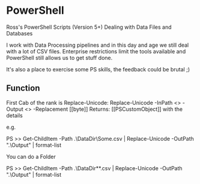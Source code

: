 # PowerShell
Ross's PowerShell Scripts (Version 5+) Dealing with Data Files and Databases

I work with Data Processing pipelines and in this day and age we still deal with a lot of CSV files.  Enterprise restrictions limit the tools available and PowerShell still allows us to get stuff done.

It's also a place to exercise some PS skills, the feedback could be brutal ;)

## Function

First Cab of the rank is Replace-Unicode:
Replace-Unicode -InPath <<path to your csvs UTF-8>> -Output <<where you want them>> -Replacement [[byte]]
Returns: [[PSCustomObject]] with the details

e.g. 

PS >> Get-ChildItem -Path .\DataDir\Some.csv | Replace-Unicode -OutPath ".\Output\" | format-list

You can do a Folder

PS >> Get-ChildItem -Path .\DataDir\**.csv | Replace-Unicode -OutPath ".\Output\" | format-list

